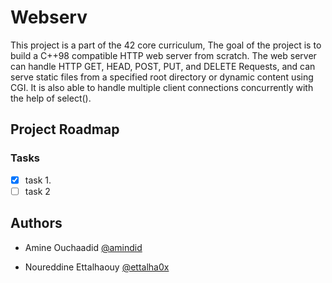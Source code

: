# Webserv

This project is a part of the 42 core curriculum, The goal of the project is to build a C++98 compatible HTTP web server from scratch. The web server can handle HTTP GET, HEAD, POST, PUT, and DELETE Requests, and can serve static files from a specified root directory or dynamic content using CGI. It is also able to handle multiple client connections concurrently with the help of select().

## Project Roadmap
### Tasks
- [X] task 1.
- [ ] task 2

## Authors

- Amine Ouchaadid [@amindid](https://github.com/amindid)

- Noureddine Ettalhaouy [@ettalha0x](https://github.com/ettalha0x)
